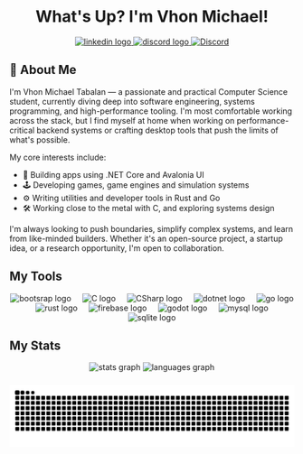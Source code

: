 <h1 align="center"> What's Up? I'm Vhon Michael! </h1>

<div align="center">
  <a href="https://www.linkedin.com/in/vmvt1011/" target="_blank"> 
     <img src="https://img.shields.io/static/v1?message=LinkedIn&logo=linkedin&label=&color=0077B5&logoColor=white&labelColor=&style=for-the-badge" height="25" alt="linkedin logo"  />
  </a>
 <a href="https://www.instagram.com/kaisensho/">
     <img src="https://img.shields.io/static/v1?message=Instagram&logo=instagram&label=&color=7289DA&logoColor=white&labelColor=&style=for-the-badge" height="25" alt="discord logo"  />
 </a>
  <a href="https://discord.com/users/863418991887122491" target="_blank">
  <img src="https://img.shields.io/static/v1?message=Discord&logo=discord&label=&color=7289DA&logoColor=white&labelColor=&style=for-the-badge" height="25" alt="Discord" />
</a>
</div>

###

## 🧠 About Me

I'm Vhon Michael Tabalan — a passionate and practical Computer Science student, currently diving deep into software engineering, systems programming, and high-performance tooling. I'm most comfortable working across the stack, but I find myself at home when working on performance-critical backend systems or crafting desktop tools that push the limits of what's possible.

My core interests include:
- 🧱 Building apps using .NET Core and Avalonia UI
- 🕹️ Developing games, game engines and simulation systems
- ⚙️ Writing utilities and developer tools in Rust and Go
- 🛠️ Working close to the metal with C, and exploring systems design

I'm always looking to push boundaries, simplify complex systems, and learn from like-minded builders. Whether it's an open-source project, a startup idea, or a research opportunity, I'm open to collaboration.


###

## My Tools
<div align="center">
  <img src="https://skillicons.dev/icons?i=bootstrap" height="60" alt="bootsrap logo"  />
  <img width="12" />
  <img src="https://skillicons.dev/icons?i=c" height="60" alt="C logo"  />
  <img width="12" />
  <img src="https://skillicons.dev/icons?i=cs" height="60" alt="CSharp logo"  />
  <img width="12" />
  <img src="https://skillicons.dev/icons?i=dotnet" height="60" alt="dotnet logo"  />
  <img width="12" />
  <img src="https://skillicons.dev/icons?i=go" height="60" alt="go logo"  />
  <img width="12" />
  <img src="https://skillicons.dev/icons?i=rust" height="60" alt="rust logo"  />
  <img width="12" />
  <img src="https://skillicons.dev/icons?i=firebase" height="60" alt="firebase logo"  />
  <img width="12" />
  <img src="https://skillicons.dev/icons?i=godot" height="60" alt="godot logo"  />
  <img width="12" />
  <img src="https://skillicons.dev/icons?i=mysql" height="60" alt="mysql logo"  />
    <img width="12" />
  <img src="https://skillicons.dev/icons?i=sqlite" height="60" alt="sqlite logo"  />
</div>

### 

## My Stats
<div align="center">
  <img src="https://github-readme-stats.vercel.app/api?username=Xhyther&hide_title=false&hide_rank=false&show_icons=true&include_all_commits=true&count_private=true&disable_animations=false&theme=dracula&locale=en&hide_border=false&order=1" height="150" alt="stats graph"  />
  <img src="https://github-readme-stats.vercel.app/api/top-langs?username=Xhyther&locale=en&hide_title=false&layout=compact&card_width=320&langs_count=5&theme=dracula&hide_border=false&order=2" height="150" alt="languages graph"  />
</div>

###

<img align="center" src="https://raw.githubusercontent.com/Xhyther/Xhyther/output/snake.svg" alt="Snake animation" />

###

